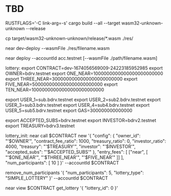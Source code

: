 # TBD

RUSTFLAGS='-C link-arg=-s' cargo build --all --target wasm32-unknown-unknown --release

cp target/wasm32-unknown-unknown/release/*.wasm ./res/

near dev-deploy --wasmFile ./res/filename.wasm

near deploy --accountId acc.testnet [--wasmFile ./path/filename.wasm]

lottery:
export CONTRACT=dev-1674056569009-24223185952985
export OWNER=bdrv.testnet
export ONE_NEAR=1000000000000000000000000
export THREE_NEAR=3000000000000000000000000
export FIVE_NEAR=5000000000000000000000000
export TEN_NEAR=10000000000000000000000000

export USER_1=sub.bdrv.testnet
export USER_2=sub2.bdrv.testnet
export USER_3=sub3.bdrv.testnet
export USER_4=sub4.bdrv.testnet
export USER_5=sub5.bdrv.testnet
export GAS=300000000000000

export ACCEPTED_SUBS=bdrv.testnet
export INVESTOR=bdrv2.testnet
export TREASURY=bdrv3.testnet

lottery_init:
near call $CONTRACT new '{
    "config": {
        "owner_id": "'$OWNER'",
        "contract_fee_ratio": 1000,
        "treasury_ratio": 0,
        "investor_ratio": 4000,
        "treasury": "'$TREASURY'",
        "investor": "'$INVESTOR'",
        "accepted_subs": "'$ACCEPTED_SUBS'"
    },
    "entry_fees": [
        ["near", [
            "'$ONE_NEAR'", 
            "'$THREE_NEAR'", 
            "'$FIVE_NEAR'"
        ]]
    ],
    "num_participants": [
        10
    ]
}' --accountId $CONTRACT

remove_num_participants  '{ 
    "num_participants": 5,
    "lottery_type": "SIMPLE_LOTTERY"
}' --accountId $CONTRACT


near view $CONTRACT get_lottery '{
    "lottery_id": 0
}'